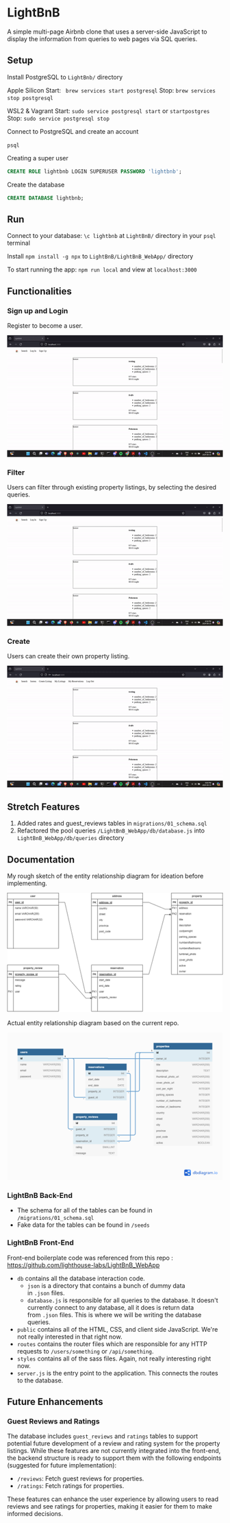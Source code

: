 # LightBnB

A simple multi-page Airbnb clone that uses a server-side JavaScript to display the information from queries to web pages via SQL queries.

## Setup

Install  PostgreSQL to `LightBnb/` directory

Apple Silicon
Start: ` brew services start postgresql`
Stop: `brew services stop postgresql`

WSL2 & Vagrant
Start: `sudo service postgresql start` or `startpostgres`
Stop: `sudo service postgresql stop`

Connect to PostgreSQL and create an account

`psql`

Creating a super user

``` sql
CREATE ROLE lightbnb LOGIN SUPERUSER PASSWORD 'lightbnb';
```

Create the database

``` sql
CREATE DATABASE lightbnb;
```

## Run

Connect to your database: `\c lightbnb` at `LightBnB/` directory in your `psql` terminal

Install  `npm install -g npx` to `LightBnB/LightBnB_WebApp/` directory

To start running the app: `npm run local` and view at `localhost:3000`

## Functionalities

### Sign up and Login

Register to become a user.

![register](./docs/register.gif)

### Filter

Users can filter through existing property listings, by selecting the desired queries.

![filter](./docs/filter.gif)

### Create

Users can create their own property listing.

![create](./docs/create.gif)

## Stretch Features

1. Added rates and guest_reviews tables in `migrations/01_schema.sql`
2. Refactored the pool queries `/LightBnB_WebApp/db/database.js` into `LightBnB_WebApp/db/queries` directory

## Documentation

My rough sketch of the entity relationship diagram for ideation before implementing.

![MyER](./docs/LightBnB.png)


Actual entity relationship diagram based on the current repo.

![RepoER](./docs/CompassER.png)


### LightBnB Back-End
-  The schema for all of the tables can be found in `/migrations/01_schema.sql`
-  Fake data for the tables can be found in `/seeds`

### LightBnB Front-End

Front-end boilerplate code was referenced from this repo :
https://github.com/lighthouse-labs/LightBnB_WebApp

- `db` contains all the database interaction code.
    - `json` is a directory that contains a bunch of dummy data in `.json` files.
    - `database.js` is responsible for all queries to the database. It doesn't currently connect to any database, all it does is return data from `.json` files. This is where we will be writing the database queries.
- `public` contains all of the HTML, CSS, and client side JavaScript. We're not really interested in that right now.
- `routes` contains the router files which are responsible for any HTTP requests to `/users/something` or `/api/something`.
- `styles` contains all of the sass files. Again, not really interesting right now.
- `server.js` is the entry point to the application. This connects the routes to the database.

## Future Enhancements
### Guest Reviews and Ratings
The database includes `guest_reviews` and `ratings` tables to support potential future development of a review and rating system for the property listings. While these features are not currently integrated into the front-end, the backend structure is ready to support them with the following endpoints (suggested for future implementation):

- `/reviews`: Fetch guest reviews for properties.
- `/ratings`: Fetch ratings for properties.

These features can enhance the user experience by allowing users to read reviews and see ratings for properties, making it easier for them to make informed decisions.
